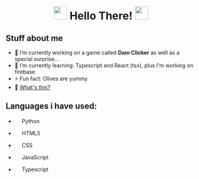 <div align="center">
  <h1> <img src="https://media0.giphy.com/media/mGVKd9IwAp6rUIFEjN/source.gif" width="35px"> Hello There! <img src="https://media0.giphy.com/media/mGVKd9IwAp6rUIFEjN/source.gif" width="35px">
  </h1>
</div>

## Stuff about me

- 🔭 I’m currently working on a game called <b>Dam Clicker</b> as well as a special surprise...
- 🌱 I’m currently learning: Typescript and React (tsx), plus I'm working on firebase
- ⚡ Fun fact: Olives are yummy
- 🤔 [What's this?](https://www.youtube.com/watch?v=dQw4w9WgXcQ&ab_channel=RickAstleyVEVO)
<!--
- 😄 Pronouns: He / Him
- 👯 I’m looking to collaborate on N/A
- 🤔 I’m looking for help with N/A
-->

## Languages i have used:

- <img src="https://upload.wikimedia.org/wikipedia/commons/thumb/c/c3/Python-logo-notext.svg/1024px-Python-logo-notext.svg.png" height="15">  Python

- <img src="https://upload.wikimedia.org/wikipedia/commons/thumb/6/61/HTML5_logo_and_wordmark.svg/1200px-HTML5_logo_and_wordmark.svg.png" height="15">  HTML5

- <img src="https://cdn.iconscout.com/icon/free/png-512/css-118-569410.png" height="15">  CSS

- <img src="https://seeklogo.com/images/J/javascript-logo-8892AEFCAC-seeklogo.com.png" height="15">  JavaScript

- <img src="https://seeklogo.com/vector-logo/298572/typescript" height="15"> Typescript
